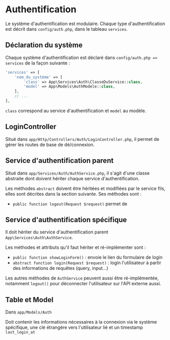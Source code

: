 # Authentification

Le système d'authentification est modulaire.
Chaque type d'authentification est décrit dans `config/auth.php`, dans le tableau `services`.


## Déclaration du système

Chaque système d'authentification est déclaré dans `config/auth.php => services` de la façon suivante :
```php
'services' => [
	'nom_du_système' => [
		'class' => App\Services\Auth\ClasseDuService::class,
		'model' => App\Models\AuthModele::class,
	],
	// ...
],
```

`class` correspond au service d'authentification et `model` au modèle.


## LoginController

Situé dans `app/Http/Controllers/Auth/LoginController.php`, il permet de gérer les routes de base de dé/connexion.



## Service d'authentification parent

Situé dans `app/Services/Auth/AuthService.php`, il s'agit d'une classe abstraite dont doivent hériter chaque service d'authentification.

Les méthodes `abstract` doivent être héritées et modifiées par le service fils, elles sont décrites dans la section suivante.
Ses méthodes sont :
- `public function logout(Request $request)` permet de 


## Service d'authentification spécifique

Il doit hériter du service d'authentification parent `App\Services\Auth\AuthService`.

Les méthodes et attributs qu'il faut hériter et ré-implémenter sont :
- `public function showLoginForm()` : envoie le lien du formulaire de login
- `abstract function login(Request $request)` : login l'utilisateur à partir des informations de requêtes (query, input...)

Les autres méthodes de `AuthService` peuvent aussi être ré-implémentée, notamment `logout()` pour déconnecter l'utilisateur sur l'API externe aussi.




## Table et Model

Dans `app/Models/Auth`

Doit contenir les informations nécessaires à la connexion via le système spécifique, une clé étrangère vers l'utilisateur lié et un timestamp `last_login_at`
